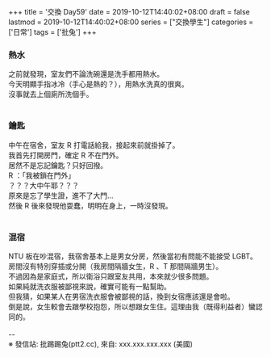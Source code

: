 +++
title = '交換 Day59'
date = 2019-10-12T14:40:02+08:00
draft = false
lastmod = 2019-10-12T14:40:02+08:00
series = ["交換學生"]
categories = ['日常']
tags = ['批兔']
+++
### 熱水 
之前就發現，室友們不論洗碗還是洗手都用熱水。<br>
今天明顯手指冰冷（手心是熱的？），用熱水洗真的很爽。<br>
沒事就去上個廁所洗個手。<br>
<br>
### 鑰匙 
中午在宿舍，室友 R 打電話給我，接起來前就掛掉了。<br>
我首先打開房門，確定 R 不在門外。<br>
居然不是忘記鑰匙？只好回撥。<br>
R ：「我被鎖在門外」<br>
？？？大中午耶？？？<br>
原來是忘了學生證，進不了大門...<br>
然後 R 後來發現他耍蠢，明明在身上，一時沒發現。<br>
<br>
### 混宿 
NTU 板在吵混宿，我宿舍基本上是男女分房，然後當初有問能不能接受 LGBT。<br>
房間沒有特別穿插或分開（我房間隔牆女生，R 、T 那間隔牆男生）。<br>
不過因為是家庭式，所以衛浴只跟室友共用，本來就少很多問題。<br>
如果純就洗衣服被鄙視來說，確實可能有一點幫助。<br>
但我猜，如果某人在男宿洗衣服會被鄙視的話，換到女宿應該還是會啦。<br>
倒是說，女生較會去跟學校抱怨，所以想跟女生住。這理由我（既得利益者）蠻認同的。<br>
<br>
--<br>
※ 發信站: 批踢踢兔(ptt2.cc), 來自: xxx.xxx.xxx.xxx (美國)<br>
